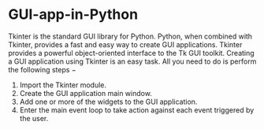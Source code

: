 # GUI-app-in-Python

Tkinter is the standard GUI library for Python. Python, when combined with Tkinter, provides a fast and easy way to create GUI applications. Tkinter provides a powerful object-oriented interface to the Tk GUI toolkit.
Creating a GUI application using Tkinter is an easy task. All you need to do is perform the following steps − 
1. Import the Tkinter module.    
2. Create the GUI application main window.    
3. Add one or more of the widgets to the GUI application.    
4. Enter the main event loop to take action against each event triggered by the user.
